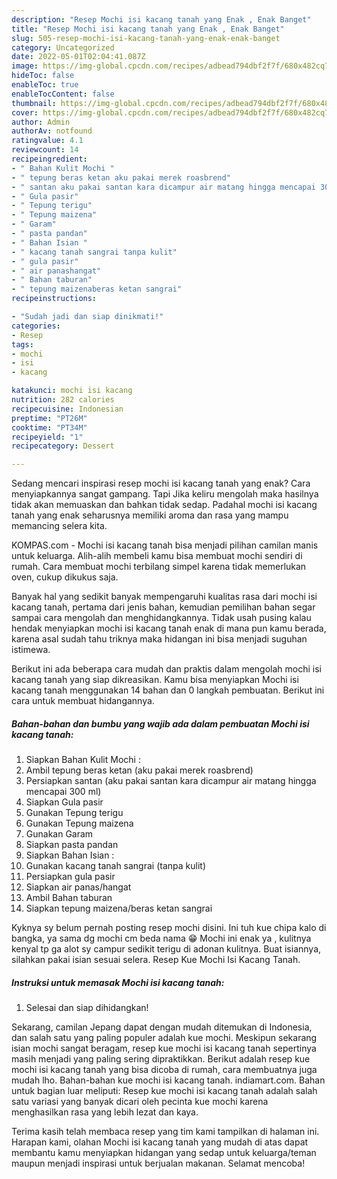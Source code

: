 ```yaml
---
description: "Resep Mochi isi kacang tanah yang Enak , Enak Banget"
title: "Resep Mochi isi kacang tanah yang Enak , Enak Banget"
slug: 505-resep-mochi-isi-kacang-tanah-yang-enak-enak-banget
category: Uncategorized
date: 2022-05-01T02:04:41.087Z
image: https://img-global.cpcdn.com/recipes/adbead794dbf2f7f/680x482cq70/mochi-isi-kacang-tanah-foto-resep-utama.jpg
hideToc: false
enableToc: true
enableTocContent: false
thumbnail: https://img-global.cpcdn.com/recipes/adbead794dbf2f7f/680x482cq70/mochi-isi-kacang-tanah-foto-resep-utama.jpg
cover: https://img-global.cpcdn.com/recipes/adbead794dbf2f7f/680x482cq70/mochi-isi-kacang-tanah-foto-resep-utama.jpg
author: Admin
authorAv: notfound
ratingvalue: 4.1
reviewcount: 14
recipeingredient:
- " Bahan Kulit Mochi "
- " tepung beras ketan aku pakai merek roasbrend"
- " santan aku pakai santan kara dicampur air matang hingga mencapai 300 ml"
- " Gula pasir"
- " Tepung terigu"
- " Tepung maizena"
- " Garam"
- " pasta pandan"
- " Bahan Isian "
- " kacang tanah sangrai tanpa kulit"
- " gula pasir"
- " air panashangat"
- " Bahan taburan"
- " tepung maizenaberas ketan sangrai"
recipeinstructions:

- "Sudah jadi dan siap dinikmati!"
categories:
- Resep
tags:
- mochi
- isi
- kacang

katakunci: mochi isi kacang 
nutrition: 282 calories
recipecuisine: Indonesian
preptime: "PT26M"
cooktime: "PT34M"
recipeyield: "1"
recipecategory: Dessert

---
```



Sedang mencari inspirasi resep mochi isi kacang tanah yang enak? Cara menyiapkannya sangat gampang. Tapi Jika keliru mengolah maka hasilnya tidak akan memuaskan dan bahkan tidak sedap. Padahal mochi isi kacang tanah yang enak seharusnya memiliki aroma dan rasa yang mampu memancing selera kita.


KOMPAS.com - Mochi isi kacang tanah bisa menjadi pilihan camilan manis untuk keluarga. Alih-alih membeli kamu bisa membuat mochi sendiri di rumah. Cara membuat mochi terbilang simpel karena tidak memerlukan oven, cukup dikukus saja.

Banyak hal yang sedikit banyak mempengaruhi kualitas rasa dari mochi isi kacang tanah, pertama dari jenis bahan, kemudian pemilihan bahan segar sampai cara mengolah dan menghidangkannya. Tidak usah pusing kalau hendak menyiapkan mochi isi kacang tanah enak di mana pun kamu berada, karena asal sudah tahu triknya maka hidangan ini bisa menjadi suguhan istimewa.


Berikut ini ada beberapa cara mudah dan praktis dalam mengolah mochi isi kacang tanah yang siap dikreasikan. Kamu bisa menyiapkan Mochi isi kacang tanah menggunakan 14 bahan dan 0 langkah pembuatan. Berikut ini cara untuk membuat hidangannya.

<!--inarticleads1-->

##### Bahan-bahan dan bumbu yang wajib ada dalam pembuatan Mochi isi kacang tanah:

1. Siapkan  Bahan Kulit Mochi :
1. Ambil  tepung beras ketan (aku pakai merek roasbrend)
1. Persiapkan  santan (aku pakai santan kara dicampur air matang hingga mencapai 300 ml)
1. Siapkan  Gula pasir
1. Gunakan  Tepung terigu
1. Gunakan  Tepung maizena
1. Gunakan  Garam
1. Siapkan  pasta pandan
1. Siapkan  Bahan Isian :
1. Gunakan  kacang tanah sangrai (tanpa kulit)
1. Persiapkan  gula pasir
1. Siapkan  air panas/hangat
1. Ambil  Bahan taburan
1. Siapkan  tepung maizena/beras ketan sangrai


Kyknya sy belum pernah posting resep mochi disini. Ini tuh kue chipa kalo di bangka, ya sama dg mochi cm beda nama 😁 Mochi ini enak ya , kulitnya kenyal tp ga alot sy campur sedikit terigu di adonan kulitnya. Buat isiannya, silahkan pakai isian sesuai selera. Resep Kue Mochi Isi Kacang Tanah. 

<!--inarticleads2-->

##### Instruksi untuk memasak Mochi isi kacang tanah:


1. Selesai dan siap dihidangkan!

Sekarang, camilan Jepang dapat dengan mudah ditemukan di Indonesia, dan salah satu yang paling populer adalah kue mochi. Meskipun sekarang isian mochi sangat beragam, resep kue mochi isi kacang tanah sepertinya masih menjadi yang paling sering dipraktikkan. Berikut adalah resep kue mochi isi kacang tanah yang bisa dicoba di rumah, cara membuatnya juga mudah lho. Bahan-bahan kue mochi isi kacang tanah. indiamart.com. Bahan untuk bagian luar meliputi: Resep kue mochi isi kacang tanah adalah salah satu variasi yang banyak dicari oleh pecinta kue mochi karena menghasilkan rasa yang lebih lezat dan kaya. 

Terima kasih telah membaca resep yang tim kami tampilkan di halaman ini. Harapan kami, olahan Mochi isi kacang tanah yang mudah di atas dapat membantu kamu menyiapkan hidangan yang sedap untuk keluarga/teman maupun menjadi inspirasi untuk berjualan makanan. Selamat mencoba!
